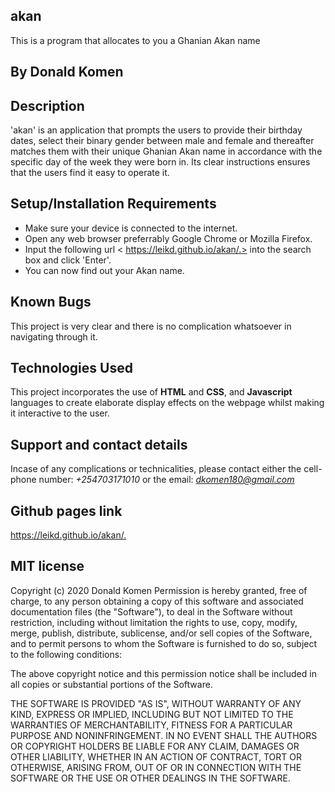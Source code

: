 ## akan
This is a program that allocates to you a Ghanian Akan name
## By Donald Komen

## Description
'akan' is an application that prompts the users to provide their birthday dates, select their binary gender between male and female and thereafter matches them with their unique Ghanian Akan name in accordance with the specific day of the week they were born in. Its clear instructions ensures that the users find it easy to operate it.

## Setup/Installation Requirements
* Make sure your device is connected to the internet.
* Open any web browser preferrably Google Chrome or Mozilla Firefox.
* Input the following url < https://leikd.github.io/akan/.> into the search box and click 'Enter'.
* You can now find out your Akan name.

## Known Bugs
This project is very clear and there is no complication whatsoever in navigating through it.
## Technologies Used
This project incorporates the use of **HTML** and **CSS**, and **Javascript** languages to create elaborate display effects on the webpage whilst making it interactive to the user.
## Support and contact details
Incase of any complications or technicalities, please contact either the cell-phone number: *+254703171010* or the email: *dkomen180@gmail.com*

## Github pages link
  <https://leikd.github.io/akan/.>


## MIT license

Copyright (c) 2020 Donald Komen
Permission is hereby granted, free of charge, to any person obtaining a copy
of this software and associated documentation files (the "Software"), to deal
in the Software without restriction, including without limitation the rights
to use, copy, modify, merge, publish, distribute, sublicense, and/or sell
copies of the Software, and to permit persons to whom the Software is
furnished to do so, subject to the following conditions:

The above copyright notice and this permission notice shall be included in all
copies or substantial portions of the Software.

THE SOFTWARE IS PROVIDED "AS IS", WITHOUT WARRANTY OF ANY KIND, EXPRESS OR
IMPLIED, INCLUDING BUT NOT LIMITED TO THE WARRANTIES OF MERCHANTABILITY,
FITNESS FOR A PARTICULAR PURPOSE AND NONINFRINGEMENT. IN NO EVENT SHALL THE
AUTHORS OR COPYRIGHT HOLDERS BE LIABLE FOR ANY CLAIM, DAMAGES OR OTHER
LIABILITY, WHETHER IN AN ACTION OF CONTRACT, TORT OR OTHERWISE, ARISING FROM,
OUT OF OR IN CONNECTION WITH THE SOFTWARE OR THE USE OR OTHER DEALINGS IN THE
SOFTWARE.
  
